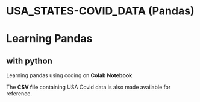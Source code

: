# USA_STATES-COVID_DATA (Pandas)

# Learning Pandas

## with python

Learning pandas using coding on **Colab Notebook**  

The **CSV file** containing USA Covid data is also made available for reference.
